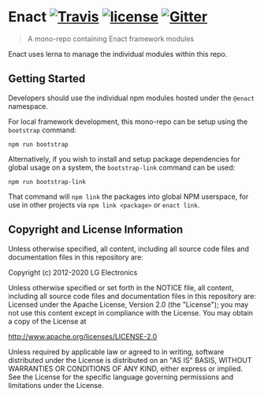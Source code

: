 # Enact [![Travis](https://img.shields.io/travis/enactjs/enact.svg?style=flat-square)](https://travis-ci.org/enactjs/enact) [![license](https://img.shields.io/github/license/enactjs/enact.svg?style=flat-square)](http://www.apache.org/licenses/LICENSE-2.0) [![Gitter](https://img.shields.io/gitter/room/EnactJS/Lobby.svg?style=flat-square)](https://gitter.im/EnactJS/Lobby)

> A mono-repo containing Enact framework modules

Enact uses lerna to manage the individual modules within this repo.

## Getting Started

Developers should use the individual npm modules hosted under the `@enact` namespace.

For local framework development, this mono-repo can be setup using the `bootstrap` command:

```
npm run bootstrap
```

Alternatively, if you wish to install and setup package dependencies for global usage on a system, the `bootstrap-link` command can be used:
```
npm run bootstrap-link
```
That command will `npm link` the packages into global NPM userspace, for use in other projects via `npm link <package>` or `enact link`.

## Copyright and License Information

Unless otherwise specified, all content, including all source code files and
documentation files in this repository are:

Copyright (c) 2012-2020 LG Electronics

Unless otherwise specified or set forth in the NOTICE file, all content,
including all source code files and documentation files in this repository are:
Licensed under the Apache License, Version 2.0 (the "License");
you may not use this content except in compliance with the License.
You may obtain a copy of the License at

http://www.apache.org/licenses/LICENSE-2.0

Unless required by applicable law or agreed to in writing, software
distributed under the License is distributed on an "AS IS" BASIS,
WITHOUT WARRANTIES OR CONDITIONS OF ANY KIND, either express or implied.
See the License for the specific language governing permissions and
limitations under the License.
